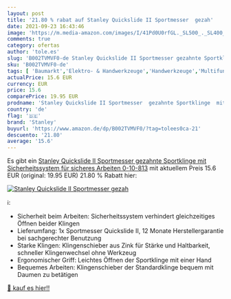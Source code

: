 ```yaml
---
layout: post
title: '21.80 % rabat auf Stanley Quickslide II Sportmesser  gezah'
date: 2021-09-23 16:43:46
image: 'https://m.media-amazon.com/images/I/41Pd0U0rfGL._SL500_._SL400_.jpg'
comments: true
category: ofertas
author: 'tole.es'
slug: 'B002TVMVF0-de Stanley Quickslide II Sportmesser gezahnte Sportklinge mit...'
sku: 'B002TVMVF0-de'
tags: [ 'Baumarkt','Elektro- & Handwerkzeuge','Handwerkzeuge','Multifunktionswerkzeuge & Zubehör','stanley', ]
actualPrice: 15.6 EUR
currency: EUR
price: 15.6
comparePrice: 19.95 EUR
prodname: 'Stanley Quickslide II Sportmesser  gezahnte Sportklinge  mit Sicherheitssystem für sicheres Arbeiten  0-10-813'
country: 'de'
flag: '🇩🇪'
brand: 'Stanley'
buyurl: 'https://www.amazon.de/dp/B002TVMVF0/?tag=tolees0ca-21'
descuento: '21.80'
average: '15.6'
---
```


Es gibt ein [Stanley Quickslide II Sportmesser  gezahnte Sportklinge  mit Sicherheitssystem für sicheres Arbeiten  0-10-813](https://www.amazon.de/dp/B002TVMVF0/?tag=tolees0ca-21) mit aktuellem Preis 15.6 EUR (original: 19.95 EUR) 21.80 % Rabatt hier:

[![Stanley Quickslide II Sportmesser  gezah](https://m.media-amazon.com/images/I/41Pd0U0rfGL._SL500_._SL400_.jpg)](https://www.amazon.de/dp/B002TVMVF0/?tag=tolees0ca-21)

ℹ️:

- Sicherheit beim Arbeiten: Sicherheitssystem verhindert gleichzeitiges Öffnen beider Klingen
- Lieferumfang: 1x Sportmesser Quickslide II, 12 Monate Herstellergarantie bei sachgerechter Benutzung
- Starke Klingen: Klingenschieber aus Zink für Stärke und Haltbarkeit, schneller Klingenwechsel ohne Werkzeug
- Ergonomischer Griff: Leichtes Öffnen der Sportklinge mit einer Hand
- Bequemes Arbeiten: Klingenschieber der Standardklinge bequem mit Daumen zu betätigen

[🛒 kauf es hier!!](https://www.amazon.de/dp/B002TVMVF0/?tag=tolees0ca-21)
